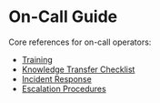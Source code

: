 # On-Call Guide

Core references for on-call operators:

- [Training](../../on-call/training.md)
- [Knowledge Transfer Checklist](../../on-call/kt-checklist.md)
- [Incident Response](../incident-response.md)
- [Escalation Procedures](../escalation-procedures.md)

